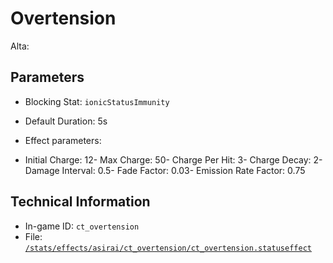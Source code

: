 # Overtension

Alta: 

## Parameters

- Blocking Stat: `ionicStatusImmunity`
- Default Duration: 5s
- Effect parameters: 

- Initial Charge: 12- Max Charge: 50- Charge Per Hit: 3- Charge Decay: 2- Damage Interval: 0.5- Fade Factor: 0.03- Emission Rate Factor: 0.75

## Technical Information

- In-game ID: `ct_overtension`
- File: [`/stats/effects/asirai/ct_overtension/ct_overtension.statuseffect`](https://github.com/Ceterai/Enternia/blob/main/stats/effects/asirai/ct_overtension/ct_overtension.statuseffect)
